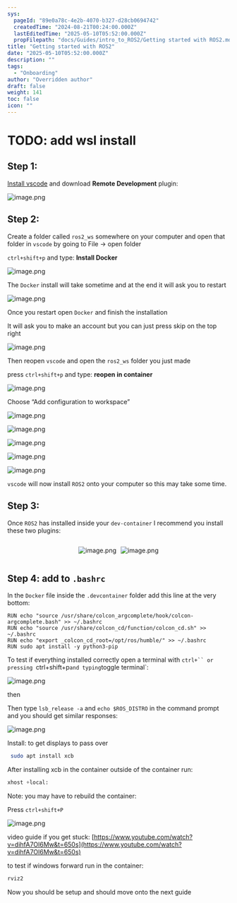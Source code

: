 ```yaml
---
sys:
  pageId: "89e0a78c-4e2b-4070-b327-d28cb0694742"
  createdTime: "2024-08-21T00:24:00.000Z"
  lastEditedTime: "2025-05-10T05:52:00.000Z"
  propFilepath: "docs/Guides/intro_to_ROS2/Getting started with ROS2.md"
title: "Getting started with ROS2"
date: "2025-05-10T05:52:00.000Z"
description: ""
tags:
  - "Onboarding"
author: "Overridden author"
draft: false
weight: 141
toc: false
icon: ""
---
```


# TODO: add wsl install

## Step 1:

[Install vscode](https://code.visualstudio.com/download) and download **Remote Development** plugin:

![image.png](https://prod-files-secure.s3.us-west-2.amazonaws.com/d518164a-d88e-44d1-a4ee-3adb3bd8bce0/efb52993-1881-4a40-b95e-6f020334f022/image.png?X-Amz-Algorithm=AWS4-HMAC-SHA256&X-Amz-Content-Sha256=UNSIGNED-PAYLOAD&X-Amz-Credential=ASIAZI2LB466VTWK3UCH%2F20250707%2Fus-west-2%2Fs3%2Faws4_request&X-Amz-Date=20250707T132614Z&X-Amz-Expires=3600&X-Amz-Security-Token=IQoJb3JpZ2luX2VjEG0aCXVzLXdlc3QtMiJGMEQCIGsAgy3Ujq2G1HMw%2FKb2QpFlzZT9NGq%2FRzTJHV20Uq%2BNAiAtMXE%2FNj3dRwmTSSBUEOIoByjCj%2FHyhueM8Z8m9%2BdCryr%2FAwh2EAAaDDYzNzQyMzE4MzgwNSIMYmkf11jj6nMTGvUgKtwDO%2Fq4DNkip4jc84Q6ZnOxQqGGsyI0Ep2OIhyMW2bzbHqHVGr69%2BBCEpGWZoVgFM%2BHqjGuMQ%2FBiqe1JoCyue39w3A44PNXEfKRuk4nRC%2FBF54oUODeeA7tvzz1jmJ10pcbh7C6%2BM2y1SRjC7IqLhutLAtSzfOJ9lzLGLbWCOnPCc3NaPl6K8JXdKlowBXoKFjwk60riPpte08jLVlxOZBCXJqZk9Rs5ZQ2YfwL5c3jq9nS1Zk9ae%2BCkQ%2F5UcSG1yULdhRYpTC%2F2cMY7V0Ys%2FUqb2qQx%2BT2ojqU%2Bg1AZuOJvmJ4pykj8qOlzQppBaihE1sDR8Sagh%2BrytSjCWTFvoqoMSf8BuT3jbiD0Fs0xRJe71WDu5YMYOBtCCe87i30ZWwcHdWL3hNJ%2BvQqxaXwscH5PgNcKr3zmHOb8pmqgxGBhwZ7l%2FnyotwjBS1eBTfLelOeFrAbShCPywEppP7Rl2hJlwUSivsQ16N432y4jC6%2FS4J2ePw3J27DnKmqMWxpPL1RBupnu0YguP3LluH9ugGlaYl4eAp1TzUCiTX39Ewfq%2F5ZL5RWG5NVn33Qm%2BQlLUX1pzuktovcA6Dx7UYUt%2BtQYbhByolMEg8%2FoRA9vJoZ6utC4CLXTzicv%2FIOBWkwyoyvwwY6pgE4%2FlfQvjqE%2FEeMOYSHxvbWGSKaHuFKA25HHfaiNwb03dQ33Bincq8pFb%2BYpOkZk%2FL3M7%2FacNDHx%2B9YQjHBD690wtg5Vk1v3nHOe2FxWqYPXdoS1iAYjwBtNUgWYeNHnDvCsg8ycG7K9CjzO8eg2VWk5jP9WAWXS3yytQ2QShbpiGXt%2FG9z3GvR3Uw0wZzEuYNpIi5Bqs%2BJkhcbnLQ5M4NOBSaUfGN9&X-Amz-Signature=ebd23747a8907ea39dae7444e4bf08dc78c7603354ca2e4ba3e254849afefd0c&X-Amz-SignedHeaders=host&x-amz-checksum-mode=ENABLED&x-id=GetObject)

## Step 2:

Create a folder called `ros2_ws` somewhere on your computer and open that folder in `vscode` by going to File → open folder 

`ctrl+shift+p` and type: **Install Docker**

![image.png](https://prod-files-secure.s3.us-west-2.amazonaws.com/d518164a-d88e-44d1-a4ee-3adb3bd8bce0/2269dc0e-1cd5-47ff-bceb-c04ad9b2eab0/image.png?X-Amz-Algorithm=AWS4-HMAC-SHA256&X-Amz-Content-Sha256=UNSIGNED-PAYLOAD&X-Amz-Credential=ASIAZI2LB466VTWK3UCH%2F20250707%2Fus-west-2%2Fs3%2Faws4_request&X-Amz-Date=20250707T132614Z&X-Amz-Expires=3600&X-Amz-Security-Token=IQoJb3JpZ2luX2VjEG0aCXVzLXdlc3QtMiJGMEQCIGsAgy3Ujq2G1HMw%2FKb2QpFlzZT9NGq%2FRzTJHV20Uq%2BNAiAtMXE%2FNj3dRwmTSSBUEOIoByjCj%2FHyhueM8Z8m9%2BdCryr%2FAwh2EAAaDDYzNzQyMzE4MzgwNSIMYmkf11jj6nMTGvUgKtwDO%2Fq4DNkip4jc84Q6ZnOxQqGGsyI0Ep2OIhyMW2bzbHqHVGr69%2BBCEpGWZoVgFM%2BHqjGuMQ%2FBiqe1JoCyue39w3A44PNXEfKRuk4nRC%2FBF54oUODeeA7tvzz1jmJ10pcbh7C6%2BM2y1SRjC7IqLhutLAtSzfOJ9lzLGLbWCOnPCc3NaPl6K8JXdKlowBXoKFjwk60riPpte08jLVlxOZBCXJqZk9Rs5ZQ2YfwL5c3jq9nS1Zk9ae%2BCkQ%2F5UcSG1yULdhRYpTC%2F2cMY7V0Ys%2FUqb2qQx%2BT2ojqU%2Bg1AZuOJvmJ4pykj8qOlzQppBaihE1sDR8Sagh%2BrytSjCWTFvoqoMSf8BuT3jbiD0Fs0xRJe71WDu5YMYOBtCCe87i30ZWwcHdWL3hNJ%2BvQqxaXwscH5PgNcKr3zmHOb8pmqgxGBhwZ7l%2FnyotwjBS1eBTfLelOeFrAbShCPywEppP7Rl2hJlwUSivsQ16N432y4jC6%2FS4J2ePw3J27DnKmqMWxpPL1RBupnu0YguP3LluH9ugGlaYl4eAp1TzUCiTX39Ewfq%2F5ZL5RWG5NVn33Qm%2BQlLUX1pzuktovcA6Dx7UYUt%2BtQYbhByolMEg8%2FoRA9vJoZ6utC4CLXTzicv%2FIOBWkwyoyvwwY6pgE4%2FlfQvjqE%2FEeMOYSHxvbWGSKaHuFKA25HHfaiNwb03dQ33Bincq8pFb%2BYpOkZk%2FL3M7%2FacNDHx%2B9YQjHBD690wtg5Vk1v3nHOe2FxWqYPXdoS1iAYjwBtNUgWYeNHnDvCsg8ycG7K9CjzO8eg2VWk5jP9WAWXS3yytQ2QShbpiGXt%2FG9z3GvR3Uw0wZzEuYNpIi5Bqs%2BJkhcbnLQ5M4NOBSaUfGN9&X-Amz-Signature=ca56f0c16c55b8d364e3b9d767325703912d8bbd1edd4f4ebd6409e5ea69cf9a&X-Amz-SignedHeaders=host&x-amz-checksum-mode=ENABLED&x-id=GetObject)

The `Docker` install will take sometime and at the end it will ask you to restart

![image.png](https://prod-files-secure.s3.us-west-2.amazonaws.com/d518164a-d88e-44d1-a4ee-3adb3bd8bce0/ed233f78-be33-4b1f-b89c-9c346c0e961e/image.png?X-Amz-Algorithm=AWS4-HMAC-SHA256&X-Amz-Content-Sha256=UNSIGNED-PAYLOAD&X-Amz-Credential=ASIAZI2LB466VTWK3UCH%2F20250707%2Fus-west-2%2Fs3%2Faws4_request&X-Amz-Date=20250707T132614Z&X-Amz-Expires=3600&X-Amz-Security-Token=IQoJb3JpZ2luX2VjEG0aCXVzLXdlc3QtMiJGMEQCIGsAgy3Ujq2G1HMw%2FKb2QpFlzZT9NGq%2FRzTJHV20Uq%2BNAiAtMXE%2FNj3dRwmTSSBUEOIoByjCj%2FHyhueM8Z8m9%2BdCryr%2FAwh2EAAaDDYzNzQyMzE4MzgwNSIMYmkf11jj6nMTGvUgKtwDO%2Fq4DNkip4jc84Q6ZnOxQqGGsyI0Ep2OIhyMW2bzbHqHVGr69%2BBCEpGWZoVgFM%2BHqjGuMQ%2FBiqe1JoCyue39w3A44PNXEfKRuk4nRC%2FBF54oUODeeA7tvzz1jmJ10pcbh7C6%2BM2y1SRjC7IqLhutLAtSzfOJ9lzLGLbWCOnPCc3NaPl6K8JXdKlowBXoKFjwk60riPpte08jLVlxOZBCXJqZk9Rs5ZQ2YfwL5c3jq9nS1Zk9ae%2BCkQ%2F5UcSG1yULdhRYpTC%2F2cMY7V0Ys%2FUqb2qQx%2BT2ojqU%2Bg1AZuOJvmJ4pykj8qOlzQppBaihE1sDR8Sagh%2BrytSjCWTFvoqoMSf8BuT3jbiD0Fs0xRJe71WDu5YMYOBtCCe87i30ZWwcHdWL3hNJ%2BvQqxaXwscH5PgNcKr3zmHOb8pmqgxGBhwZ7l%2FnyotwjBS1eBTfLelOeFrAbShCPywEppP7Rl2hJlwUSivsQ16N432y4jC6%2FS4J2ePw3J27DnKmqMWxpPL1RBupnu0YguP3LluH9ugGlaYl4eAp1TzUCiTX39Ewfq%2F5ZL5RWG5NVn33Qm%2BQlLUX1pzuktovcA6Dx7UYUt%2BtQYbhByolMEg8%2FoRA9vJoZ6utC4CLXTzicv%2FIOBWkwyoyvwwY6pgE4%2FlfQvjqE%2FEeMOYSHxvbWGSKaHuFKA25HHfaiNwb03dQ33Bincq8pFb%2BYpOkZk%2FL3M7%2FacNDHx%2B9YQjHBD690wtg5Vk1v3nHOe2FxWqYPXdoS1iAYjwBtNUgWYeNHnDvCsg8ycG7K9CjzO8eg2VWk5jP9WAWXS3yytQ2QShbpiGXt%2FG9z3GvR3Uw0wZzEuYNpIi5Bqs%2BJkhcbnLQ5M4NOBSaUfGN9&X-Amz-Signature=c2d7f86305cd304e88e6e2bea52e6227370dafec80c52160d058aaaedc421394&X-Amz-SignedHeaders=host&x-amz-checksum-mode=ENABLED&x-id=GetObject)

Once you restart open `Docker` and finish the installation

It will ask you to make an account but you can just press skip on the top right

![image.png](https://prod-files-secure.s3.us-west-2.amazonaws.com/d518164a-d88e-44d1-a4ee-3adb3bd8bce0/21010ad9-1659-4fd9-9f59-9932a09b2a3d/image.png?X-Amz-Algorithm=AWS4-HMAC-SHA256&X-Amz-Content-Sha256=UNSIGNED-PAYLOAD&X-Amz-Credential=ASIAZI2LB466VTWK3UCH%2F20250707%2Fus-west-2%2Fs3%2Faws4_request&X-Amz-Date=20250707T132614Z&X-Amz-Expires=3600&X-Amz-Security-Token=IQoJb3JpZ2luX2VjEG0aCXVzLXdlc3QtMiJGMEQCIGsAgy3Ujq2G1HMw%2FKb2QpFlzZT9NGq%2FRzTJHV20Uq%2BNAiAtMXE%2FNj3dRwmTSSBUEOIoByjCj%2FHyhueM8Z8m9%2BdCryr%2FAwh2EAAaDDYzNzQyMzE4MzgwNSIMYmkf11jj6nMTGvUgKtwDO%2Fq4DNkip4jc84Q6ZnOxQqGGsyI0Ep2OIhyMW2bzbHqHVGr69%2BBCEpGWZoVgFM%2BHqjGuMQ%2FBiqe1JoCyue39w3A44PNXEfKRuk4nRC%2FBF54oUODeeA7tvzz1jmJ10pcbh7C6%2BM2y1SRjC7IqLhutLAtSzfOJ9lzLGLbWCOnPCc3NaPl6K8JXdKlowBXoKFjwk60riPpte08jLVlxOZBCXJqZk9Rs5ZQ2YfwL5c3jq9nS1Zk9ae%2BCkQ%2F5UcSG1yULdhRYpTC%2F2cMY7V0Ys%2FUqb2qQx%2BT2ojqU%2Bg1AZuOJvmJ4pykj8qOlzQppBaihE1sDR8Sagh%2BrytSjCWTFvoqoMSf8BuT3jbiD0Fs0xRJe71WDu5YMYOBtCCe87i30ZWwcHdWL3hNJ%2BvQqxaXwscH5PgNcKr3zmHOb8pmqgxGBhwZ7l%2FnyotwjBS1eBTfLelOeFrAbShCPywEppP7Rl2hJlwUSivsQ16N432y4jC6%2FS4J2ePw3J27DnKmqMWxpPL1RBupnu0YguP3LluH9ugGlaYl4eAp1TzUCiTX39Ewfq%2F5ZL5RWG5NVn33Qm%2BQlLUX1pzuktovcA6Dx7UYUt%2BtQYbhByolMEg8%2FoRA9vJoZ6utC4CLXTzicv%2FIOBWkwyoyvwwY6pgE4%2FlfQvjqE%2FEeMOYSHxvbWGSKaHuFKA25HHfaiNwb03dQ33Bincq8pFb%2BYpOkZk%2FL3M7%2FacNDHx%2B9YQjHBD690wtg5Vk1v3nHOe2FxWqYPXdoS1iAYjwBtNUgWYeNHnDvCsg8ycG7K9CjzO8eg2VWk5jP9WAWXS3yytQ2QShbpiGXt%2FG9z3GvR3Uw0wZzEuYNpIi5Bqs%2BJkhcbnLQ5M4NOBSaUfGN9&X-Amz-Signature=24d66dacca77213f6c6acbfb516290dd2cbf83dace45a90aba83f09c68aa18e6&X-Amz-SignedHeaders=host&x-amz-checksum-mode=ENABLED&x-id=GetObject)

Then reopen `vscode` and open the `ros2_ws` folder you just made

press `ctrl+shift+p` and type: **reopen in container**

![image.png](https://prod-files-secure.s3.us-west-2.amazonaws.com/d518164a-d88e-44d1-a4ee-3adb3bd8bce0/4e93b8c2-41ad-488c-8095-c74205196118/image.png?X-Amz-Algorithm=AWS4-HMAC-SHA256&X-Amz-Content-Sha256=UNSIGNED-PAYLOAD&X-Amz-Credential=ASIAZI2LB466VTWK3UCH%2F20250707%2Fus-west-2%2Fs3%2Faws4_request&X-Amz-Date=20250707T132614Z&X-Amz-Expires=3600&X-Amz-Security-Token=IQoJb3JpZ2luX2VjEG0aCXVzLXdlc3QtMiJGMEQCIGsAgy3Ujq2G1HMw%2FKb2QpFlzZT9NGq%2FRzTJHV20Uq%2BNAiAtMXE%2FNj3dRwmTSSBUEOIoByjCj%2FHyhueM8Z8m9%2BdCryr%2FAwh2EAAaDDYzNzQyMzE4MzgwNSIMYmkf11jj6nMTGvUgKtwDO%2Fq4DNkip4jc84Q6ZnOxQqGGsyI0Ep2OIhyMW2bzbHqHVGr69%2BBCEpGWZoVgFM%2BHqjGuMQ%2FBiqe1JoCyue39w3A44PNXEfKRuk4nRC%2FBF54oUODeeA7tvzz1jmJ10pcbh7C6%2BM2y1SRjC7IqLhutLAtSzfOJ9lzLGLbWCOnPCc3NaPl6K8JXdKlowBXoKFjwk60riPpte08jLVlxOZBCXJqZk9Rs5ZQ2YfwL5c3jq9nS1Zk9ae%2BCkQ%2F5UcSG1yULdhRYpTC%2F2cMY7V0Ys%2FUqb2qQx%2BT2ojqU%2Bg1AZuOJvmJ4pykj8qOlzQppBaihE1sDR8Sagh%2BrytSjCWTFvoqoMSf8BuT3jbiD0Fs0xRJe71WDu5YMYOBtCCe87i30ZWwcHdWL3hNJ%2BvQqxaXwscH5PgNcKr3zmHOb8pmqgxGBhwZ7l%2FnyotwjBS1eBTfLelOeFrAbShCPywEppP7Rl2hJlwUSivsQ16N432y4jC6%2FS4J2ePw3J27DnKmqMWxpPL1RBupnu0YguP3LluH9ugGlaYl4eAp1TzUCiTX39Ewfq%2F5ZL5RWG5NVn33Qm%2BQlLUX1pzuktovcA6Dx7UYUt%2BtQYbhByolMEg8%2FoRA9vJoZ6utC4CLXTzicv%2FIOBWkwyoyvwwY6pgE4%2FlfQvjqE%2FEeMOYSHxvbWGSKaHuFKA25HHfaiNwb03dQ33Bincq8pFb%2BYpOkZk%2FL3M7%2FacNDHx%2B9YQjHBD690wtg5Vk1v3nHOe2FxWqYPXdoS1iAYjwBtNUgWYeNHnDvCsg8ycG7K9CjzO8eg2VWk5jP9WAWXS3yytQ2QShbpiGXt%2FG9z3GvR3Uw0wZzEuYNpIi5Bqs%2BJkhcbnLQ5M4NOBSaUfGN9&X-Amz-Signature=f4508aaa3efe0ee316a19faba447f38a323c7a9820a341cf56ead912b810ad1a&X-Amz-SignedHeaders=host&x-amz-checksum-mode=ENABLED&x-id=GetObject)

Choose “Add configuration to workspace”

![image.png](https://prod-files-secure.s3.us-west-2.amazonaws.com/d518164a-d88e-44d1-a4ee-3adb3bd8bce0/9560b282-5060-4989-ba37-97e7b2c22476/image.png?X-Amz-Algorithm=AWS4-HMAC-SHA256&X-Amz-Content-Sha256=UNSIGNED-PAYLOAD&X-Amz-Credential=ASIAZI2LB466VTWK3UCH%2F20250707%2Fus-west-2%2Fs3%2Faws4_request&X-Amz-Date=20250707T132614Z&X-Amz-Expires=3600&X-Amz-Security-Token=IQoJb3JpZ2luX2VjEG0aCXVzLXdlc3QtMiJGMEQCIGsAgy3Ujq2G1HMw%2FKb2QpFlzZT9NGq%2FRzTJHV20Uq%2BNAiAtMXE%2FNj3dRwmTSSBUEOIoByjCj%2FHyhueM8Z8m9%2BdCryr%2FAwh2EAAaDDYzNzQyMzE4MzgwNSIMYmkf11jj6nMTGvUgKtwDO%2Fq4DNkip4jc84Q6ZnOxQqGGsyI0Ep2OIhyMW2bzbHqHVGr69%2BBCEpGWZoVgFM%2BHqjGuMQ%2FBiqe1JoCyue39w3A44PNXEfKRuk4nRC%2FBF54oUODeeA7tvzz1jmJ10pcbh7C6%2BM2y1SRjC7IqLhutLAtSzfOJ9lzLGLbWCOnPCc3NaPl6K8JXdKlowBXoKFjwk60riPpte08jLVlxOZBCXJqZk9Rs5ZQ2YfwL5c3jq9nS1Zk9ae%2BCkQ%2F5UcSG1yULdhRYpTC%2F2cMY7V0Ys%2FUqb2qQx%2BT2ojqU%2Bg1AZuOJvmJ4pykj8qOlzQppBaihE1sDR8Sagh%2BrytSjCWTFvoqoMSf8BuT3jbiD0Fs0xRJe71WDu5YMYOBtCCe87i30ZWwcHdWL3hNJ%2BvQqxaXwscH5PgNcKr3zmHOb8pmqgxGBhwZ7l%2FnyotwjBS1eBTfLelOeFrAbShCPywEppP7Rl2hJlwUSivsQ16N432y4jC6%2FS4J2ePw3J27DnKmqMWxpPL1RBupnu0YguP3LluH9ugGlaYl4eAp1TzUCiTX39Ewfq%2F5ZL5RWG5NVn33Qm%2BQlLUX1pzuktovcA6Dx7UYUt%2BtQYbhByolMEg8%2FoRA9vJoZ6utC4CLXTzicv%2FIOBWkwyoyvwwY6pgE4%2FlfQvjqE%2FEeMOYSHxvbWGSKaHuFKA25HHfaiNwb03dQ33Bincq8pFb%2BYpOkZk%2FL3M7%2FacNDHx%2B9YQjHBD690wtg5Vk1v3nHOe2FxWqYPXdoS1iAYjwBtNUgWYeNHnDvCsg8ycG7K9CjzO8eg2VWk5jP9WAWXS3yytQ2QShbpiGXt%2FG9z3GvR3Uw0wZzEuYNpIi5Bqs%2BJkhcbnLQ5M4NOBSaUfGN9&X-Amz-Signature=78d44ee239e34711645074c881ef2eed4fe82060d1247ad72d9c425e078e60de&X-Amz-SignedHeaders=host&x-amz-checksum-mode=ENABLED&x-id=GetObject)

![image.png](https://prod-files-secure.s3.us-west-2.amazonaws.com/d518164a-d88e-44d1-a4ee-3adb3bd8bce0/2ee63f81-886b-48e8-a553-dc6e5eac99e4/image.png?X-Amz-Algorithm=AWS4-HMAC-SHA256&X-Amz-Content-Sha256=UNSIGNED-PAYLOAD&X-Amz-Credential=ASIAZI2LB466VTWK3UCH%2F20250707%2Fus-west-2%2Fs3%2Faws4_request&X-Amz-Date=20250707T132614Z&X-Amz-Expires=3600&X-Amz-Security-Token=IQoJb3JpZ2luX2VjEG0aCXVzLXdlc3QtMiJGMEQCIGsAgy3Ujq2G1HMw%2FKb2QpFlzZT9NGq%2FRzTJHV20Uq%2BNAiAtMXE%2FNj3dRwmTSSBUEOIoByjCj%2FHyhueM8Z8m9%2BdCryr%2FAwh2EAAaDDYzNzQyMzE4MzgwNSIMYmkf11jj6nMTGvUgKtwDO%2Fq4DNkip4jc84Q6ZnOxQqGGsyI0Ep2OIhyMW2bzbHqHVGr69%2BBCEpGWZoVgFM%2BHqjGuMQ%2FBiqe1JoCyue39w3A44PNXEfKRuk4nRC%2FBF54oUODeeA7tvzz1jmJ10pcbh7C6%2BM2y1SRjC7IqLhutLAtSzfOJ9lzLGLbWCOnPCc3NaPl6K8JXdKlowBXoKFjwk60riPpte08jLVlxOZBCXJqZk9Rs5ZQ2YfwL5c3jq9nS1Zk9ae%2BCkQ%2F5UcSG1yULdhRYpTC%2F2cMY7V0Ys%2FUqb2qQx%2BT2ojqU%2Bg1AZuOJvmJ4pykj8qOlzQppBaihE1sDR8Sagh%2BrytSjCWTFvoqoMSf8BuT3jbiD0Fs0xRJe71WDu5YMYOBtCCe87i30ZWwcHdWL3hNJ%2BvQqxaXwscH5PgNcKr3zmHOb8pmqgxGBhwZ7l%2FnyotwjBS1eBTfLelOeFrAbShCPywEppP7Rl2hJlwUSivsQ16N432y4jC6%2FS4J2ePw3J27DnKmqMWxpPL1RBupnu0YguP3LluH9ugGlaYl4eAp1TzUCiTX39Ewfq%2F5ZL5RWG5NVn33Qm%2BQlLUX1pzuktovcA6Dx7UYUt%2BtQYbhByolMEg8%2FoRA9vJoZ6utC4CLXTzicv%2FIOBWkwyoyvwwY6pgE4%2FlfQvjqE%2FEeMOYSHxvbWGSKaHuFKA25HHfaiNwb03dQ33Bincq8pFb%2BYpOkZk%2FL3M7%2FacNDHx%2B9YQjHBD690wtg5Vk1v3nHOe2FxWqYPXdoS1iAYjwBtNUgWYeNHnDvCsg8ycG7K9CjzO8eg2VWk5jP9WAWXS3yytQ2QShbpiGXt%2FG9z3GvR3Uw0wZzEuYNpIi5Bqs%2BJkhcbnLQ5M4NOBSaUfGN9&X-Amz-Signature=9a9d8110cb4f77e1c247ef9dc08794ea872b801ebdca876d4196144a21220b0f&X-Amz-SignedHeaders=host&x-amz-checksum-mode=ENABLED&x-id=GetObject)

![image.png](https://prod-files-secure.s3.us-west-2.amazonaws.com/d518164a-d88e-44d1-a4ee-3adb3bd8bce0/ae1580b2-b048-407e-aed9-b584224a7a04/image.png?X-Amz-Algorithm=AWS4-HMAC-SHA256&X-Amz-Content-Sha256=UNSIGNED-PAYLOAD&X-Amz-Credential=ASIAZI2LB466VTWK3UCH%2F20250707%2Fus-west-2%2Fs3%2Faws4_request&X-Amz-Date=20250707T132614Z&X-Amz-Expires=3600&X-Amz-Security-Token=IQoJb3JpZ2luX2VjEG0aCXVzLXdlc3QtMiJGMEQCIGsAgy3Ujq2G1HMw%2FKb2QpFlzZT9NGq%2FRzTJHV20Uq%2BNAiAtMXE%2FNj3dRwmTSSBUEOIoByjCj%2FHyhueM8Z8m9%2BdCryr%2FAwh2EAAaDDYzNzQyMzE4MzgwNSIMYmkf11jj6nMTGvUgKtwDO%2Fq4DNkip4jc84Q6ZnOxQqGGsyI0Ep2OIhyMW2bzbHqHVGr69%2BBCEpGWZoVgFM%2BHqjGuMQ%2FBiqe1JoCyue39w3A44PNXEfKRuk4nRC%2FBF54oUODeeA7tvzz1jmJ10pcbh7C6%2BM2y1SRjC7IqLhutLAtSzfOJ9lzLGLbWCOnPCc3NaPl6K8JXdKlowBXoKFjwk60riPpte08jLVlxOZBCXJqZk9Rs5ZQ2YfwL5c3jq9nS1Zk9ae%2BCkQ%2F5UcSG1yULdhRYpTC%2F2cMY7V0Ys%2FUqb2qQx%2BT2ojqU%2Bg1AZuOJvmJ4pykj8qOlzQppBaihE1sDR8Sagh%2BrytSjCWTFvoqoMSf8BuT3jbiD0Fs0xRJe71WDu5YMYOBtCCe87i30ZWwcHdWL3hNJ%2BvQqxaXwscH5PgNcKr3zmHOb8pmqgxGBhwZ7l%2FnyotwjBS1eBTfLelOeFrAbShCPywEppP7Rl2hJlwUSivsQ16N432y4jC6%2FS4J2ePw3J27DnKmqMWxpPL1RBupnu0YguP3LluH9ugGlaYl4eAp1TzUCiTX39Ewfq%2F5ZL5RWG5NVn33Qm%2BQlLUX1pzuktovcA6Dx7UYUt%2BtQYbhByolMEg8%2FoRA9vJoZ6utC4CLXTzicv%2FIOBWkwyoyvwwY6pgE4%2FlfQvjqE%2FEeMOYSHxvbWGSKaHuFKA25HHfaiNwb03dQ33Bincq8pFb%2BYpOkZk%2FL3M7%2FacNDHx%2B9YQjHBD690wtg5Vk1v3nHOe2FxWqYPXdoS1iAYjwBtNUgWYeNHnDvCsg8ycG7K9CjzO8eg2VWk5jP9WAWXS3yytQ2QShbpiGXt%2FG9z3GvR3Uw0wZzEuYNpIi5Bqs%2BJkhcbnLQ5M4NOBSaUfGN9&X-Amz-Signature=310652d418dc48d7dd1d434a7359c9f53f1412756bc7706f738e4cefe42aa3b5&X-Amz-SignedHeaders=host&x-amz-checksum-mode=ENABLED&x-id=GetObject)

![image.png](https://prod-files-secure.s3.us-west-2.amazonaws.com/d518164a-d88e-44d1-a4ee-3adb3bd8bce0/53255b28-f75e-430f-b9e3-c0ac8577e42b/image.png?X-Amz-Algorithm=AWS4-HMAC-SHA256&X-Amz-Content-Sha256=UNSIGNED-PAYLOAD&X-Amz-Credential=ASIAZI2LB466VTWK3UCH%2F20250707%2Fus-west-2%2Fs3%2Faws4_request&X-Amz-Date=20250707T132614Z&X-Amz-Expires=3600&X-Amz-Security-Token=IQoJb3JpZ2luX2VjEG0aCXVzLXdlc3QtMiJGMEQCIGsAgy3Ujq2G1HMw%2FKb2QpFlzZT9NGq%2FRzTJHV20Uq%2BNAiAtMXE%2FNj3dRwmTSSBUEOIoByjCj%2FHyhueM8Z8m9%2BdCryr%2FAwh2EAAaDDYzNzQyMzE4MzgwNSIMYmkf11jj6nMTGvUgKtwDO%2Fq4DNkip4jc84Q6ZnOxQqGGsyI0Ep2OIhyMW2bzbHqHVGr69%2BBCEpGWZoVgFM%2BHqjGuMQ%2FBiqe1JoCyue39w3A44PNXEfKRuk4nRC%2FBF54oUODeeA7tvzz1jmJ10pcbh7C6%2BM2y1SRjC7IqLhutLAtSzfOJ9lzLGLbWCOnPCc3NaPl6K8JXdKlowBXoKFjwk60riPpte08jLVlxOZBCXJqZk9Rs5ZQ2YfwL5c3jq9nS1Zk9ae%2BCkQ%2F5UcSG1yULdhRYpTC%2F2cMY7V0Ys%2FUqb2qQx%2BT2ojqU%2Bg1AZuOJvmJ4pykj8qOlzQppBaihE1sDR8Sagh%2BrytSjCWTFvoqoMSf8BuT3jbiD0Fs0xRJe71WDu5YMYOBtCCe87i30ZWwcHdWL3hNJ%2BvQqxaXwscH5PgNcKr3zmHOb8pmqgxGBhwZ7l%2FnyotwjBS1eBTfLelOeFrAbShCPywEppP7Rl2hJlwUSivsQ16N432y4jC6%2FS4J2ePw3J27DnKmqMWxpPL1RBupnu0YguP3LluH9ugGlaYl4eAp1TzUCiTX39Ewfq%2F5ZL5RWG5NVn33Qm%2BQlLUX1pzuktovcA6Dx7UYUt%2BtQYbhByolMEg8%2FoRA9vJoZ6utC4CLXTzicv%2FIOBWkwyoyvwwY6pgE4%2FlfQvjqE%2FEeMOYSHxvbWGSKaHuFKA25HHfaiNwb03dQ33Bincq8pFb%2BYpOkZk%2FL3M7%2FacNDHx%2B9YQjHBD690wtg5Vk1v3nHOe2FxWqYPXdoS1iAYjwBtNUgWYeNHnDvCsg8ycG7K9CjzO8eg2VWk5jP9WAWXS3yytQ2QShbpiGXt%2FG9z3GvR3Uw0wZzEuYNpIi5Bqs%2BJkhcbnLQ5M4NOBSaUfGN9&X-Amz-Signature=35b1289cbe7337e94e393a6a8b323b067b53f0b2b75c6be5a9008ece6d8a9d3b&X-Amz-SignedHeaders=host&x-amz-checksum-mode=ENABLED&x-id=GetObject)

![image.png](https://prod-files-secure.s3.us-west-2.amazonaws.com/d518164a-d88e-44d1-a4ee-3adb3bd8bce0/7c562767-5af9-4ffb-97d1-327bcdf4ee00/image.png?X-Amz-Algorithm=AWS4-HMAC-SHA256&X-Amz-Content-Sha256=UNSIGNED-PAYLOAD&X-Amz-Credential=ASIAZI2LB466VTWK3UCH%2F20250707%2Fus-west-2%2Fs3%2Faws4_request&X-Amz-Date=20250707T132614Z&X-Amz-Expires=3600&X-Amz-Security-Token=IQoJb3JpZ2luX2VjEG0aCXVzLXdlc3QtMiJGMEQCIGsAgy3Ujq2G1HMw%2FKb2QpFlzZT9NGq%2FRzTJHV20Uq%2BNAiAtMXE%2FNj3dRwmTSSBUEOIoByjCj%2FHyhueM8Z8m9%2BdCryr%2FAwh2EAAaDDYzNzQyMzE4MzgwNSIMYmkf11jj6nMTGvUgKtwDO%2Fq4DNkip4jc84Q6ZnOxQqGGsyI0Ep2OIhyMW2bzbHqHVGr69%2BBCEpGWZoVgFM%2BHqjGuMQ%2FBiqe1JoCyue39w3A44PNXEfKRuk4nRC%2FBF54oUODeeA7tvzz1jmJ10pcbh7C6%2BM2y1SRjC7IqLhutLAtSzfOJ9lzLGLbWCOnPCc3NaPl6K8JXdKlowBXoKFjwk60riPpte08jLVlxOZBCXJqZk9Rs5ZQ2YfwL5c3jq9nS1Zk9ae%2BCkQ%2F5UcSG1yULdhRYpTC%2F2cMY7V0Ys%2FUqb2qQx%2BT2ojqU%2Bg1AZuOJvmJ4pykj8qOlzQppBaihE1sDR8Sagh%2BrytSjCWTFvoqoMSf8BuT3jbiD0Fs0xRJe71WDu5YMYOBtCCe87i30ZWwcHdWL3hNJ%2BvQqxaXwscH5PgNcKr3zmHOb8pmqgxGBhwZ7l%2FnyotwjBS1eBTfLelOeFrAbShCPywEppP7Rl2hJlwUSivsQ16N432y4jC6%2FS4J2ePw3J27DnKmqMWxpPL1RBupnu0YguP3LluH9ugGlaYl4eAp1TzUCiTX39Ewfq%2F5ZL5RWG5NVn33Qm%2BQlLUX1pzuktovcA6Dx7UYUt%2BtQYbhByolMEg8%2FoRA9vJoZ6utC4CLXTzicv%2FIOBWkwyoyvwwY6pgE4%2FlfQvjqE%2FEeMOYSHxvbWGSKaHuFKA25HHfaiNwb03dQ33Bincq8pFb%2BYpOkZk%2FL3M7%2FacNDHx%2B9YQjHBD690wtg5Vk1v3nHOe2FxWqYPXdoS1iAYjwBtNUgWYeNHnDvCsg8ycG7K9CjzO8eg2VWk5jP9WAWXS3yytQ2QShbpiGXt%2FG9z3GvR3Uw0wZzEuYNpIi5Bqs%2BJkhcbnLQ5M4NOBSaUfGN9&X-Amz-Signature=78d398d90adb2110e95c616005ce14bd2397c98fdd21e92212d7f15dd1723034&X-Amz-SignedHeaders=host&x-amz-checksum-mode=ENABLED&x-id=GetObject)

`vscode` will now install `ROS2` onto your computer so this may take some time.

## Step 3:

Once `ROS2` has installed inside your `dev-container` I recommend you install these two plugins:

<div style="display: flex;flex-direction: row; column-gap:10px; max-width: 630px;justify-content: center;">
<div>

![image.png](https://prod-files-secure.s3.us-west-2.amazonaws.com/d518164a-d88e-44d1-a4ee-3adb3bd8bce0/3fc3d550-5a54-4ba1-ba6b-faa01cdb7369/image.png?X-Amz-Algorithm=AWS4-HMAC-SHA256&X-Amz-Content-Sha256=UNSIGNED-PAYLOAD&X-Amz-Credential=ASIAZI2LB4662GXU24ZX%2F20250707%2Fus-west-2%2Fs3%2Faws4_request&X-Amz-Date=20250707T132617Z&X-Amz-Expires=3600&X-Amz-Security-Token=IQoJb3JpZ2luX2VjEG0aCXVzLXdlc3QtMiJIMEYCIQDGUXOKOYQiA9An4QXoUGR55PTQksldqxqwVET1Xd8rAQIhALxfS9XOX7NM6X4rlDSHTDqTBjAHGjYSWIUkCcknZ290Kv8DCHYQABoMNjM3NDIzMTgzODA1Igww7aiifTj4YNPwXfsq3ANGNBq37y%2Bji9h8PrzPkuQQZ0EMr8FAM7LPSk9dcUCvXacoWN2qUl5XEQUX79qOvP6L8Fih0TRybAorF%2B37oGTtB8RwTXKxrz4dkxBgVeTR46zzGGyHIYyOzYXBS0Ssvc%2FCZasdmFdJls4snCDLamllDFBo8zUKGkCvN6%2F2WB%2FiJRZDv3NaS2su3TqlVA2qDMMc1k9k73JG615FyL7l3m%2F4nieFTUxrOTrkcwsX0ou2txFkRyu0Q7M%2B6VIGeiX6vKHHwpD5Pfy2WgaX22MpmFr%2BpkOZt9ppuzvGpIuqB4M97PVFrEhj%2BvhajT1Cimw7MRVpCguQCN0NQux1mPqD3hfj76aD1kG%2BnRseYgaDjkbn5VGOklABaf87ovR4LEaodOi%2BzmlZ%2F5Plx5l9PlS7mHsue4KHlbCDnevUkPacRJhrQsXUu2zXbTvrRH0uIXKfYXddpj%2Fhcmj51w0Y0CXiHoQsnE3S2NETkj%2BKa9pVxbs3zwymLcBV2l%2BQd2tGh8PqPNccQQjdKQeB3kes%2FVy24IQeBKiU1UyXi%2BdNxQ6m4%2BB%2FCismV3N0si8C4rC5xrGt%2FarddnBQ3Qzajok8uug5eJnSR6gQ4sGOd%2Fc72zGXw2idc3E5qIYLQ5zpbwpQmzDUi6%2FDBjqkAURaWU1PHSu024cTDZlnwYaVWcft19UFhRQ68HK8HRab6G8jblbCidYcn79oUh1NwNk7ShmLvhCR4%2BtUqfYzp3nzAaU%2BxMPobIm8rgrcwWpzO%2FszuU0JLTzfz4R0yru3a7CvDSiTHQ5s156bDuxiRdA115xaloNTFcdxhYbt2IkVjt7mLDu%2B70UcBxHkM%2FqRWbWyKiNKnQv5MK%2BEUR1QYMZ9xgM4&X-Amz-Signature=704bd35f1c0e2b7a39a6a5f940adad5ff47fa76c6cdb9fa3d76670d640b4d9f6&X-Amz-SignedHeaders=host&x-amz-checksum-mode=ENABLED&x-id=GetObject)

</div>
<div>

![image.png](https://prod-files-secure.s3.us-west-2.amazonaws.com/d518164a-d88e-44d1-a4ee-3adb3bd8bce0/d994cc66-13c2-4093-a5a3-f84cf4601a82/image.png?X-Amz-Algorithm=AWS4-HMAC-SHA256&X-Amz-Content-Sha256=UNSIGNED-PAYLOAD&X-Amz-Credential=ASIAZI2LB466UCQKNLJD%2F20250707%2Fus-west-2%2Fs3%2Faws4_request&X-Amz-Date=20250707T132617Z&X-Amz-Expires=3600&X-Amz-Security-Token=IQoJb3JpZ2luX2VjEG0aCXVzLXdlc3QtMiJIMEYCIQDde52xvVfi7mGXiK2x308dw%2Fa9p3tmet25nZrdDEv5igIhAP2R%2FF1VZ28grJ0UxDJx8A6oywcIInrCpX3dockjxIwLKv8DCHYQABoMNjM3NDIzMTgzODA1Igw6ghoNNN6EaXpgZ%2Bkq3APMk5fSlg6%2BADIwQKQhV2rpVJqy5myUGPFjsQtsdTwQzIyz5ZUFd5b89lP1LcFtKh6wjJgM%2BmW5VkYl%2B%2BSMH8SFw%2FNgvUqFYIKJIkt5DfvHYn%2BG7onBzmoX6BkAfxvteBbhPXVrDjE8VIUywfh5tKD8fUWppqZqjoQPuyDOOK1o7%2BYlgN%2F2DcbLplIUrxIdwfZZtlecynPGk2ha%2Fs%2F8okpklZk%2FV9AluFp%2BqYukdM0ueFD9dlASWw9n9rL2lBGOuFRX1fmCkQj3EB5UvqoVB5uEABglhh4jgbmkB6d%2F2TNzuVDgy4%2F37yceFNcPEkhUuKPGz6iVjoOkGdRy2s%2FXg4PjKTkC2DIx4xvRcnQOzQUeH1hOq97DfJsRhBZ0T5NS%2FWUgS%2BsUcKWcJM3D50aVkBL%2B4xODoagOJu%2F7qUV8Rbr9THP0u8srq%2B9CgMvd8QW8iGI4%2F%2FV0YRofO%2FQk%2BrRSexqjd%2FJr51EN1V7mV0COCnBs92Hp%2FHKOND%2Bxa%2BWiCs11dxPLBIzdi5o08RxUZGNOkL3q4OwM0MDd95TyIRa4vrKT7uRtx1Z%2FT9zuFxYEoi3CMNlIjxEaVOXQ5nXWMKKIlVygwyXFEosrf5X2L2D2DOqEa%2Bby4LeB949ejpikGzC8i6%2FDBjqkAZGHJAHHl2dAHf4oCr4%2BoTew1JY3XAE7A1u4vUfZHvtxRzztn%2BDM2xiPdA4Wy4FFvRMT3ob14Pa9bZPmzpHrjWn%2FLxT9z%2FfSW4XiTNDD0UviqgvsdQPk%2FtBEPZzk8h9iGE2xgKhhWRyCACpu%2FK0wxyjVB1mlFB%2FTey75WWLB11iY5TzK%2FhEgahrvVHZwDw14xvqliMxrqxugOHvdnS2buy6s64Ry&X-Amz-Signature=9faa8168980406715031d19a5fb72bc411b51b9283d03f9bcc3bc6a4b3fb1a9c&X-Amz-SignedHeaders=host&x-amz-checksum-mode=ENABLED&x-id=GetObject)

</div>
</div>

## Step 4: add to `.bashrc`

In the `Docker` file inside the `.devcontainer` folder add this line at the very bottom: 

```docker
RUN echo "source /usr/share/colcon_argcomplete/hook/colcon-argcomplete.bash" >> ~/.bashrc
RUN echo "source /usr/share/colcon_cd/function/colcon_cd.sh" >> ~/.bashrc
RUN echo "export _colcon_cd_root=/opt/ros/humble/" >> ~/.bashrc
RUN sudo apt install -y python3-pip 
```

To test if everything installed correctly open a terminal with `ctrl+`` or pressing `ctrl+shift+p` and typing `toggle terminal`:

![image.png](https://prod-files-secure.s3.us-west-2.amazonaws.com/d518164a-d88e-44d1-a4ee-3adb3bd8bce0/6a4943d8-b04e-4c02-9a58-775f3384d1a5/image.png?X-Amz-Algorithm=AWS4-HMAC-SHA256&X-Amz-Content-Sha256=UNSIGNED-PAYLOAD&X-Amz-Credential=ASIAZI2LB466VTWK3UCH%2F20250707%2Fus-west-2%2Fs3%2Faws4_request&X-Amz-Date=20250707T132614Z&X-Amz-Expires=3600&X-Amz-Security-Token=IQoJb3JpZ2luX2VjEG0aCXVzLXdlc3QtMiJGMEQCIGsAgy3Ujq2G1HMw%2FKb2QpFlzZT9NGq%2FRzTJHV20Uq%2BNAiAtMXE%2FNj3dRwmTSSBUEOIoByjCj%2FHyhueM8Z8m9%2BdCryr%2FAwh2EAAaDDYzNzQyMzE4MzgwNSIMYmkf11jj6nMTGvUgKtwDO%2Fq4DNkip4jc84Q6ZnOxQqGGsyI0Ep2OIhyMW2bzbHqHVGr69%2BBCEpGWZoVgFM%2BHqjGuMQ%2FBiqe1JoCyue39w3A44PNXEfKRuk4nRC%2FBF54oUODeeA7tvzz1jmJ10pcbh7C6%2BM2y1SRjC7IqLhutLAtSzfOJ9lzLGLbWCOnPCc3NaPl6K8JXdKlowBXoKFjwk60riPpte08jLVlxOZBCXJqZk9Rs5ZQ2YfwL5c3jq9nS1Zk9ae%2BCkQ%2F5UcSG1yULdhRYpTC%2F2cMY7V0Ys%2FUqb2qQx%2BT2ojqU%2Bg1AZuOJvmJ4pykj8qOlzQppBaihE1sDR8Sagh%2BrytSjCWTFvoqoMSf8BuT3jbiD0Fs0xRJe71WDu5YMYOBtCCe87i30ZWwcHdWL3hNJ%2BvQqxaXwscH5PgNcKr3zmHOb8pmqgxGBhwZ7l%2FnyotwjBS1eBTfLelOeFrAbShCPywEppP7Rl2hJlwUSivsQ16N432y4jC6%2FS4J2ePw3J27DnKmqMWxpPL1RBupnu0YguP3LluH9ugGlaYl4eAp1TzUCiTX39Ewfq%2F5ZL5RWG5NVn33Qm%2BQlLUX1pzuktovcA6Dx7UYUt%2BtQYbhByolMEg8%2FoRA9vJoZ6utC4CLXTzicv%2FIOBWkwyoyvwwY6pgE4%2FlfQvjqE%2FEeMOYSHxvbWGSKaHuFKA25HHfaiNwb03dQ33Bincq8pFb%2BYpOkZk%2FL3M7%2FacNDHx%2B9YQjHBD690wtg5Vk1v3nHOe2FxWqYPXdoS1iAYjwBtNUgWYeNHnDvCsg8ycG7K9CjzO8eg2VWk5jP9WAWXS3yytQ2QShbpiGXt%2FG9z3GvR3Uw0wZzEuYNpIi5Bqs%2BJkhcbnLQ5M4NOBSaUfGN9&X-Amz-Signature=2ba13c26d8580affce5936c7d0715b171b1ed171e8e5adbabd3c41b75b0f9b95&X-Amz-SignedHeaders=host&x-amz-checksum-mode=ENABLED&x-id=GetObject)

then 

Then type `lsb_release -a` and `echo $ROS_DISTRO` in the command prompt and you should get similar responses:

![image.png](https://prod-files-secure.s3.us-west-2.amazonaws.com/d518164a-d88e-44d1-a4ee-3adb3bd8bce0/3e635dec-a805-4e85-8b9e-d000e5b71a4e/image.png?X-Amz-Algorithm=AWS4-HMAC-SHA256&X-Amz-Content-Sha256=UNSIGNED-PAYLOAD&X-Amz-Credential=ASIAZI2LB466VTWK3UCH%2F20250707%2Fus-west-2%2Fs3%2Faws4_request&X-Amz-Date=20250707T132614Z&X-Amz-Expires=3600&X-Amz-Security-Token=IQoJb3JpZ2luX2VjEG0aCXVzLXdlc3QtMiJGMEQCIGsAgy3Ujq2G1HMw%2FKb2QpFlzZT9NGq%2FRzTJHV20Uq%2BNAiAtMXE%2FNj3dRwmTSSBUEOIoByjCj%2FHyhueM8Z8m9%2BdCryr%2FAwh2EAAaDDYzNzQyMzE4MzgwNSIMYmkf11jj6nMTGvUgKtwDO%2Fq4DNkip4jc84Q6ZnOxQqGGsyI0Ep2OIhyMW2bzbHqHVGr69%2BBCEpGWZoVgFM%2BHqjGuMQ%2FBiqe1JoCyue39w3A44PNXEfKRuk4nRC%2FBF54oUODeeA7tvzz1jmJ10pcbh7C6%2BM2y1SRjC7IqLhutLAtSzfOJ9lzLGLbWCOnPCc3NaPl6K8JXdKlowBXoKFjwk60riPpte08jLVlxOZBCXJqZk9Rs5ZQ2YfwL5c3jq9nS1Zk9ae%2BCkQ%2F5UcSG1yULdhRYpTC%2F2cMY7V0Ys%2FUqb2qQx%2BT2ojqU%2Bg1AZuOJvmJ4pykj8qOlzQppBaihE1sDR8Sagh%2BrytSjCWTFvoqoMSf8BuT3jbiD0Fs0xRJe71WDu5YMYOBtCCe87i30ZWwcHdWL3hNJ%2BvQqxaXwscH5PgNcKr3zmHOb8pmqgxGBhwZ7l%2FnyotwjBS1eBTfLelOeFrAbShCPywEppP7Rl2hJlwUSivsQ16N432y4jC6%2FS4J2ePw3J27DnKmqMWxpPL1RBupnu0YguP3LluH9ugGlaYl4eAp1TzUCiTX39Ewfq%2F5ZL5RWG5NVn33Qm%2BQlLUX1pzuktovcA6Dx7UYUt%2BtQYbhByolMEg8%2FoRA9vJoZ6utC4CLXTzicv%2FIOBWkwyoyvwwY6pgE4%2FlfQvjqE%2FEeMOYSHxvbWGSKaHuFKA25HHfaiNwb03dQ33Bincq8pFb%2BYpOkZk%2FL3M7%2FacNDHx%2B9YQjHBD690wtg5Vk1v3nHOe2FxWqYPXdoS1iAYjwBtNUgWYeNHnDvCsg8ycG7K9CjzO8eg2VWk5jP9WAWXS3yytQ2QShbpiGXt%2FG9z3GvR3Uw0wZzEuYNpIi5Bqs%2BJkhcbnLQ5M4NOBSaUfGN9&X-Amz-Signature=86ae81f55b44eb24fabfb084d4fe2e28d7d3ccb204540fdb4a91851015b01641&X-Amz-SignedHeaders=host&x-amz-checksum-mode=ENABLED&x-id=GetObject)

Install:  to get displays to pass over

```bash
 sudo apt install xcb
```

After installing xcb in the container outside of the container run:

```python
xhost +local:
```

Note: you may have to rebuild the container:

Press `ctrl+shift+P`

![image.png](https://prod-files-secure.s3.us-west-2.amazonaws.com/d518164a-d88e-44d1-a4ee-3adb3bd8bce0/6c2be660-2618-4c38-9c26-53554f7a0b7b/image.png?X-Amz-Algorithm=AWS4-HMAC-SHA256&X-Amz-Content-Sha256=UNSIGNED-PAYLOAD&X-Amz-Credential=ASIAZI2LB466VTWK3UCH%2F20250707%2Fus-west-2%2Fs3%2Faws4_request&X-Amz-Date=20250707T132614Z&X-Amz-Expires=3600&X-Amz-Security-Token=IQoJb3JpZ2luX2VjEG0aCXVzLXdlc3QtMiJGMEQCIGsAgy3Ujq2G1HMw%2FKb2QpFlzZT9NGq%2FRzTJHV20Uq%2BNAiAtMXE%2FNj3dRwmTSSBUEOIoByjCj%2FHyhueM8Z8m9%2BdCryr%2FAwh2EAAaDDYzNzQyMzE4MzgwNSIMYmkf11jj6nMTGvUgKtwDO%2Fq4DNkip4jc84Q6ZnOxQqGGsyI0Ep2OIhyMW2bzbHqHVGr69%2BBCEpGWZoVgFM%2BHqjGuMQ%2FBiqe1JoCyue39w3A44PNXEfKRuk4nRC%2FBF54oUODeeA7tvzz1jmJ10pcbh7C6%2BM2y1SRjC7IqLhutLAtSzfOJ9lzLGLbWCOnPCc3NaPl6K8JXdKlowBXoKFjwk60riPpte08jLVlxOZBCXJqZk9Rs5ZQ2YfwL5c3jq9nS1Zk9ae%2BCkQ%2F5UcSG1yULdhRYpTC%2F2cMY7V0Ys%2FUqb2qQx%2BT2ojqU%2Bg1AZuOJvmJ4pykj8qOlzQppBaihE1sDR8Sagh%2BrytSjCWTFvoqoMSf8BuT3jbiD0Fs0xRJe71WDu5YMYOBtCCe87i30ZWwcHdWL3hNJ%2BvQqxaXwscH5PgNcKr3zmHOb8pmqgxGBhwZ7l%2FnyotwjBS1eBTfLelOeFrAbShCPywEppP7Rl2hJlwUSivsQ16N432y4jC6%2FS4J2ePw3J27DnKmqMWxpPL1RBupnu0YguP3LluH9ugGlaYl4eAp1TzUCiTX39Ewfq%2F5ZL5RWG5NVn33Qm%2BQlLUX1pzuktovcA6Dx7UYUt%2BtQYbhByolMEg8%2FoRA9vJoZ6utC4CLXTzicv%2FIOBWkwyoyvwwY6pgE4%2FlfQvjqE%2FEeMOYSHxvbWGSKaHuFKA25HHfaiNwb03dQ33Bincq8pFb%2BYpOkZk%2FL3M7%2FacNDHx%2B9YQjHBD690wtg5Vk1v3nHOe2FxWqYPXdoS1iAYjwBtNUgWYeNHnDvCsg8ycG7K9CjzO8eg2VWk5jP9WAWXS3yytQ2QShbpiGXt%2FG9z3GvR3Uw0wZzEuYNpIi5Bqs%2BJkhcbnLQ5M4NOBSaUfGN9&X-Amz-Signature=899a8620f202b236ac6a85921851efc19d60f4b15f92fbade5c2c5cea3f108d1&X-Amz-SignedHeaders=host&x-amz-checksum-mode=ENABLED&x-id=GetObject)

video guide if you get stuck: [https://www.youtube.com/watch?v=dihfA7Ol6Mw&t=650s](https://www.youtube.com/watch?v=dihfA7Ol6Mw&t=650s)

to test if windows forward run in the container:

```bash
rviz2
```

Now you should be setup and should move onto the next guide 
